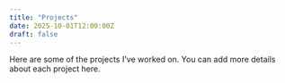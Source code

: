 ```yaml
---
title: "Projects"
date: 2025-10-01T12:00:00Z
draft: false
---
```


Here are some of the projects I've worked on. You can add more details about each project here.
